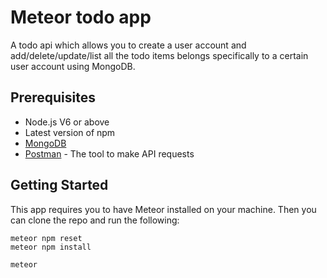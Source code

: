 # Meteor todo app

A todo api which allows you to create a user account and add/delete/update/list all the todo items belongs specifically to a certain user account using MongoDB.

## Prerequisites

* Node.js V6 or above
* Latest version of npm
* [MongoDB](https://www.mongodb.com/community)
* [Postman](https://www.getpostman.com/apps) - The tool to make API requests

## Getting Started

This app requires you to have Meteor installed on your machine. Then you can clone the repo and run the following:

```
meteor npm reset
meteor npm install
```

```
meteor
```


